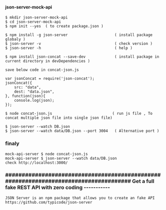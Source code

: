 
#### json-server-mock-api


	$ mkdir json-server-mock-api
	$ cd json-server-mock-api
	$ npm init --yes  ( to create package.json )

	$ npm install -g json-server          			 ( install package globaly )
	$ json-server -v  								 ( check version )
	$ json-server -h  								 ( help )

	$ npm install json-concat --save-dev   			 ( install package in current directory in devDependencies )

	save below code in concat-json.js

	var jsonConcat = require('json-concat');
	jsonConcat({
	    src: "data",
	    dest: "data.json",
	}, function(json){
	    console.log(json);
	});

	$ node concat-json.js 							( run js file , To concat multiple json file into single json file)

	$ json-server --watch DB.json
	$ json-server --watch data/DB.json --port 3004   ( Alternative port )




### finaly 
	mock-api-server $ node concat-json.js
	mock-api-server $ json-server --watch data/DB.json
	check http://localhost:3000/	


### ##################################################################################### Get a full fake REST API with zero coding -----------
	JSON Server is an npm package that allows you to create an fake API
	https://github.com/typicode/json-server 	

